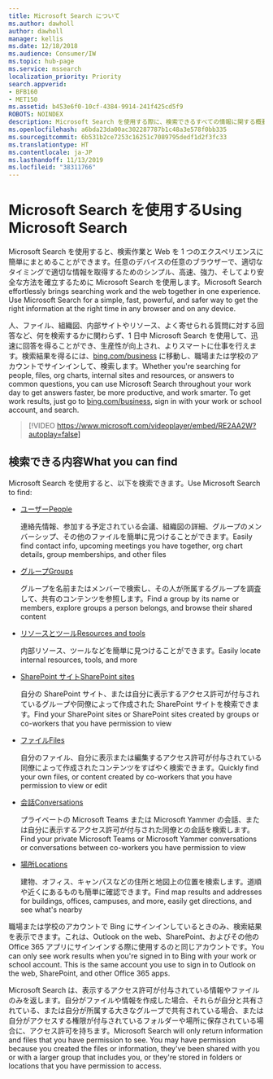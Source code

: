 ```yaml
---
title: Microsoft Search について
ms.author: dawholl
author: dawholl
manager: kellis
ms.date: 12/18/2018
ms.audience: Consumer/IW
ms.topic: hub-page
ms.service: mssearch
localization_priority: Priority
search.appverid:
- BFB160
- MET150
ms.assetid: b453e6f0-10cf-4384-9914-241f425cd5f9
ROBOTS: NOINDEX
description: Microsoft Search を使用する際に、検索できるすべての情報に関する概要を取得します
ms.openlocfilehash: a6bda23da00ac302287787b1c48a3e578f0bb335
ms.sourcegitcommit: 6b531b2ce7253c16251c7089795dedf1d2f3fc33
ms.translationtype: HT
ms.contentlocale: ja-JP
ms.lasthandoff: 11/13/2019
ms.locfileid: "38311766"
---
```

# <a name="using-microsoft-search"></a><span data-ttu-id="3c5e5-103">Microsoft Search を使用する</span><span class="sxs-lookup"><span data-stu-id="3c5e5-103">Using Microsoft Search</span></span>

<span data-ttu-id="3c5e5-p101">Microsoft Search を使用すると、検索作業と Web を 1 つのエクスペリエンスに簡単にまとめることができます。任意のデバイスの任意のブラウザーで、適切なタイミングで適切な情報を取得するためのシンプル、高速、強力、そしてより安全な方法を確立するために Microsoft Search を使用します。</span><span class="sxs-lookup"><span data-stu-id="3c5e5-p101">Microsoft Search effortlessly brings searching work and the web together in one experience. Use Microsoft Search for a simple, fast, powerful, and safer way to get the right information at the right time in any browser and on any device.</span></span>
  
<span data-ttu-id="3c5e5-p102">人、ファイル、組織図、内部サイトやリソース、よく寄せられる質問に対する回答など、何を検索するかに関わらず、1 日中 Microsoft Search を使用して、迅速に回答を得ることができ、生産性が向上され、よりスマートに仕事を行えます。検索結果を得るには、[bing.com/business](https://www.bing.com/business) に移動し、職場または学校のアカウントでサインインして、検索します。</span><span class="sxs-lookup"><span data-stu-id="3c5e5-p102">Whether you're searching for people, files, org charts, internal sites and resources, or answers to common questions, you can use Microsoft Search throughout your work day to get answers faster, be more productive, and work smarter. To get work results, just go to [bing.com/business](https://www.bing.com/business), sign in with your work or school account, and search.</span></span> 
  
> [!VIDEO https://www.microsoft.com/videoplayer/embed/RE2AA2W?autoplay=false]

## <a name="what-you-can-find"></a><span data-ttu-id="3c5e5-108">検索できる内容</span><span class="sxs-lookup"><span data-stu-id="3c5e5-108">What you can find</span></span>
  
<span data-ttu-id="3c5e5-109">Microsoft Search を使用すると、以下を検索できます。</span><span class="sxs-lookup"><span data-stu-id="3c5e5-109">Use Microsoft Search to find:</span></span>
  
- [<span data-ttu-id="3c5e5-110">ユーザー</span><span class="sxs-lookup"><span data-stu-id="3c5e5-110">People</span></span>](find-people-and-groups.md)
    
    <span data-ttu-id="3c5e5-111">連絡先情報、参加する予定されている会議、組織図の詳細、グループのメンバーシップ、その他のファイルを簡単に見つけることができます。</span><span class="sxs-lookup"><span data-stu-id="3c5e5-111">Easily find contact info, upcoming meetings you have together, org chart details, group memberships, and other files</span></span>
    
- [<span data-ttu-id="3c5e5-112">グループ</span><span class="sxs-lookup"><span data-stu-id="3c5e5-112">Groups</span></span>](find-people-and-groups.md)
    
    <span data-ttu-id="3c5e5-113">グループを名前またはメンバーで検索し、その人が所属するグループを調査して、共有のコンテンツを参照します。</span><span class="sxs-lookup"><span data-stu-id="3c5e5-113">Find a group by its name or members, explore groups a person belongs, and browse their shared content</span></span>
    
- [<span data-ttu-id="3c5e5-114">リソースとツール</span><span class="sxs-lookup"><span data-stu-id="3c5e5-114">Resources and tools</span></span>](find-resources-tools-and-more.md)
    
    <span data-ttu-id="3c5e5-115">内部リソース、ツールなどを簡単に見つけることができます。</span><span class="sxs-lookup"><span data-stu-id="3c5e5-115">Easily locate internal resources, tools, and more</span></span>
    
- [<span data-ttu-id="3c5e5-116">SharePoint サイト</span><span class="sxs-lookup"><span data-stu-id="3c5e5-116">SharePoint sites</span></span>](find-sharepoint-sites.md)
    
    <span data-ttu-id="3c5e5-117">自分の SharePoint サイト、または自分に表示するアクセス許可が付与されているグループや同僚によって作成された SharePoint サイトを検索できます。</span><span class="sxs-lookup"><span data-stu-id="3c5e5-117">Find your SharePoint sites or SharePoint sites created by groups or co-workers that you have permission to view</span></span>
    
- [<span data-ttu-id="3c5e5-118">ファイル</span><span class="sxs-lookup"><span data-stu-id="3c5e5-118">Files</span></span>](find-files.md)
    
    <span data-ttu-id="3c5e5-119">自分のファイル、自分に表示または編集するアクセス許可が付与されている同僚によって作成されたコンテンツをすばやく検索できます。</span><span class="sxs-lookup"><span data-stu-id="3c5e5-119">Quickly find your own files, or content created by co-workers that you have permission to view or edit</span></span>
    
- [<span data-ttu-id="3c5e5-120">会話</span><span class="sxs-lookup"><span data-stu-id="3c5e5-120">Conversations</span></span>](find-conversations.md)
    
    <span data-ttu-id="3c5e5-121">プライベートの Microsoft Teams または Microsoft Yammer の会話、または自分に表示するアクセス許可が付与された同僚との会話を検索します。</span><span class="sxs-lookup"><span data-stu-id="3c5e5-121">Find your private Microsoft Teams or Microsoft Yammer conversations or conversations between co-workers you have permission to view</span></span>
    
- [<span data-ttu-id="3c5e5-122">場所</span><span class="sxs-lookup"><span data-stu-id="3c5e5-122">Locations</span></span>](find-locations.md)
    
    <span data-ttu-id="3c5e5-123">建物、オフィス、キャンパスなどの住所と地図上の位置を検索します。道順や近くにあるものも簡単に確認できます。</span><span class="sxs-lookup"><span data-stu-id="3c5e5-123">Find map results and addresses for buildings, offices, campuses, and more, easily get directions, and see what's nearby</span></span>    
    
<span data-ttu-id="3c5e5-p103">職場または学校のアカウントで Bing にサインインしているときのみ、検索結果を表示できます。これは、Outlook on the web、SharePoint、およびその他の Office 365 アプリにサインインする際に使用するのと同じアカウントです。</span><span class="sxs-lookup"><span data-stu-id="3c5e5-p103">You can only see work results when you're signed in to Bing with your work or school account. This is the same account you use to sign in to Outlook on the web, SharePoint, and other Office 365 apps.</span></span> 
  
<span data-ttu-id="3c5e5-p104">Microsoft Search は、表示するアクセス許可が付与されている情報やファイルのみを返します。自分がファイルや情報を作成した場合、それらが自分と共有されている、または自分が所属する大きなグループで共有されている場合、または自分がアクセスする権限が付与されているフォルダーや場所に保存されている場合に、アクセス許可を持ちます。</span><span class="sxs-lookup"><span data-stu-id="3c5e5-p104">Microsoft Search will only return information and files that you have permission to see. You may have permission because you created the files or information, they've been shared with you or with a larger group that includes you, or they're stored in folders or locations that you have permission to access.</span></span>

  

